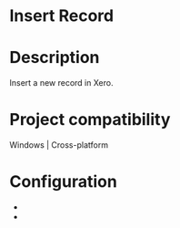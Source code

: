 ﻿# Insert Record

# Description

Insert a new record in Xero.

# Project compatibility

Windows | Cross-platform

# Configuration

* 
*
